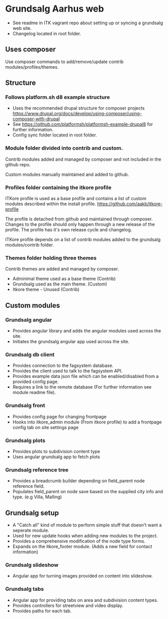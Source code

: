 # Grundsalg Aarhus web
* See readme in ITK vagrant repo about setting up or syncing a grundsalg web site.
* Changelog located in root folder.

## Uses composer
Use composer commands to add/remove/update contrib modules/profiles/themes.

## Structure

### Follows platform.sh d8 example structure
* Uses the recommended drupal structure for composer projects
https://www.drupal.org/docs/develop/using-composer/using-composer-with-drupal
* See
https://github.com/platformsh/platformsh-example-drupal8 for further information.
* Config sync folder located in root folder.

### Module folder divided into contrib and custom.
Contrib modules added and managed by composer and not included in the github repo.

Custom modules manually maintained and added to github.


### Profiles folder containing the itkore profile
ITKore profile is used as a base profile and contains a list of custom modules described within the install profile. https://github.com/aakb/itkore-profile

The profile is detached from github and maintained through composer. Changes to the profile should only happen through a new release of the profile. The profile has it's own release cycle and changelog.

ITKore profile depends on a list of contrib modules added to the grundsalg modules/contrib folder.


### Themes folder holding three themes
Contrib themes are added and managed by composer.
* Adminimal theme used as a base theme (Contrib)
* Grundsalg used as the main theme. (Custom)
* Itkore theme - Unused (Contrib)

## Custom modules

### Grundsalg angular
* Provides angular library and adds the angular modules used across the site.
* Initiates the grundsalg angular app used across the site.

### Grundsalg db client
* Provides connection to the fagsystem database.
* Provides the client used to talk to the fagsystem API.
* Provides example data json file which can be enabled/disabled from a provided config page.
* Requires a link to the remote database (For further information see module readme file).

### Grundsalg front
* Provides config page for changing frontpage
* Hooks into itkore_admin module (From itkore profile) to add a frontpage config tab on site settings page

### Grundsalg plots
* Provides plots to subdivision content type
* Uses angular grundsalg app to fetch plots

### Grundsalg reference tree
* Provides a breadcrumb builder depending on field_parent node reference field.
* Populates field_parent on node save based on the supplied city info and type. (e.g Villa, Malling)

## Grundsalg setup
* A "Catch all" kind of module to perform simple stuff that doesn't want a seperate module.
* Used for new update hooks when adding new modules to the project.
* Provides a comprehensive modification of the node type forms.
* Expands on the itkore_footer module. (Adds a new field for contact information)

### Grundsalg slideshow
* Angular app for turning images provided on content into slideshow.

### Grundsalg tabs
* Angular app for providing tabs on area and subdivision content types.
* Provides controllers for streetview and video display.
* Provides paths for each tab.